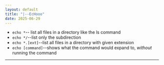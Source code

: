 ```yaml
---
layout: default
title: "|--EcHooo"
date: 2025-06-29
---
```


- `echo *`-- list all files in a directory like the ls command
- `echo */`--list only the subdirection
- `echo *.[ext]`--list all files in a directory with given extension
- `echo [command]`--shows what the command would expand to, *without* running the command

---
